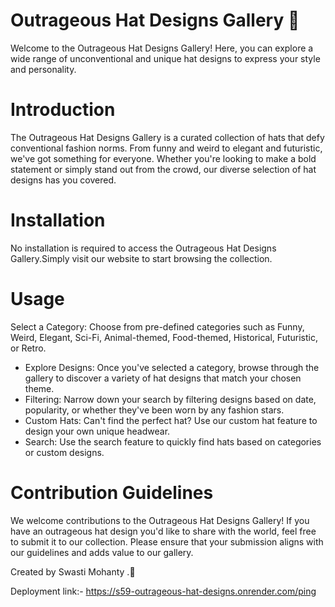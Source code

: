 # Outrageous Hat Designs Gallery 👒
Welcome to the Outrageous Hat Designs Gallery! Here, you can explore a wide range of unconventional and unique hat designs to express your style and personality.

# Introduction
The Outrageous Hat Designs Gallery is a curated collection of hats that defy conventional fashion norms. From funny and weird to elegant and futuristic, we've got something for everyone. Whether you're looking to make a bold statement or simply stand out from the crowd, our diverse selection of hat designs has you covered.

# Installation
No installation is required to access the Outrageous Hat Designs Gallery.Simply visit our website to start browsing the collection.

# Usage
Select a Category: Choose from pre-defined categories such as Funny, Weird, Elegant, Sci-Fi, Animal-themed, Food-themed, Historical, Futuristic, or Retro.

- Explore Designs: Once you've selected a category, browse through the gallery to discover a variety of hat designs that match your chosen theme.
- Filtering: Narrow down your search by filtering designs based on date, popularity, or whether they've been worn by any fashion stars.
- Custom Hats: Can't find the perfect hat? Use our custom hat feature to design your own unique headwear.
- Search: Use the search feature to quickly find hats based on categories or custom designs.

# Contribution Guidelines
We welcome contributions to the Outrageous Hat Designs Gallery! If you have an outrageous hat design you'd like to share with the world, feel free to submit it to our collection. Please ensure that your submission aligns with our guidelines and adds value to our gallery.

Created by Swasti Mohanty .🚀

Deployment link:- https://s59-outrageous-hat-designs.onrender.com/ping
